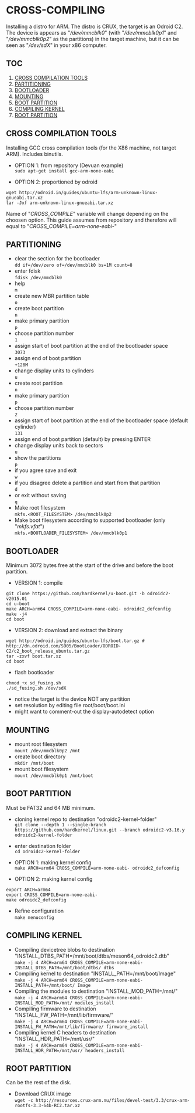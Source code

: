 # CROSS-COMPILING
Installing a distro for ARM. The distro is CRUX, the target is an Odroid C2. The device is appears as "_/dev/mmcblk0_" (with "_/dev/mmcblk0p1_" and "_/dev/mmcblk0p2_" as the partitions) in the target machine, but it can be seen as "_/dev/sdX_" in your x86 computer.


## TOC
1. [CROSS COMPILATION TOOLS](#cross-compilation-tools)  
2. [PARTITIONING](#partitioning)  
3. [BOOTLOADER](#bootloader)  
4. [MOUNTING](#mounting)  
5. [BOOT PARTITION](#boot-partition)  
6. [COMPILING KERNEL](#compiling-kernel)  
7. [ROOT PARTITION](#root-partition)  


## CROSS COMPILATION TOOLS
Installing GCC cross compilation tools (for the X86 machine, not target ARM). Includes binutils.

* OPTION 1: from repository (Devuan example)  
`sudo apt-get install gcc-arm-none-eabi`

* OPTION 2: proportioned by odroid  
```
wget http://odroid.in/guides/ubuntu-lfs/arm-unknown-linux-gnueabi.tar.xz
tar -Jxf arm-unknown-linux-gnueabi.tar.xz
```  

Name of "_CROSS_COMPILE_" variable will change depending on the choosen option. This guide assumes from repository and therefore will equal to "_CROSS\_COMPILE=arm-none-eabi-_"


## PARTITIONING
* clear the section for the bootloader  
`dd if=/dev/zero of=/dev/mmcblk0 bs=1M count=8`  
* enter fdisk  
`fdisk /dev/mmcblk0`  
* help  
`m`  
* create new MBR partition table  
`o`  
* create boot partition  
`n`  
* make primary partition  
`p`  
* choose partition number  
`1`  
* assign start of boot partition at the end of the bootloader space  
`3073`  
* assign end of boot partition  
`+128M`  
* change display units to cylinders  
`u`  
* create root partition  
`n`  
* make primary partition  
`p`  
* choose partition number  
`2`  
* assign start of boot partition at the end of the bootloader space (default cylinder)  
`131`  
* assign end of boot partition (default) by pressing ENTER  
* change display units back to sectors  
`u`  
* show the partitions  
`p`  
* if you agree save and exit  
`w`  
* if you disagree delete a partition and start from that partition  
`d`  
* or  exit without saving  
`q`  
* Make root filesystem  
`mkfs.<ROOT_FILESYSTEM> /dev/mmcblk0p2`  
* Make boot filesystem according to supported bootloader (only "_mkfs.vfat_")  
`mkfs.<BOOTLOADER_FILESYSTEM> /dev/mmcblk0p1`  


## BOOTLOADER
Minimum 3072 bytes free at the start of the drive and before the boot partition.

* VERSION 1: compile  
```
git clone https://github.com/hardkernel/u-boot.git -b odroidc2-v2015.01
cd u-boot
make ARCH=arm64 CROSS_COMPILE=arm-none-eabi- odroidc2_defconfig
make -j4
cd boot
```

* VERSION 2: download and extract the binary  
```
wget http://odroid.in/guides/ubuntu-lfs/boot.tar.gz # http://dn.odroid.com/S905/BootLoader/ODROID-C2/c2_boot_release_ubuntu.tar.gz
tar -zxvf boot.tar.xz
cd boot
```

* flash bootloader  
```
chmod +x sd_fusing.sh
./sd_fusing.sh /dev/sdX
```
* notice the target is the device NOT any partition  
* set resolution by editing file root/boot/boot.ini  
* might want to comment-out the display-autodetect option  


## MOUNTING
* mount root filesystem  
`mount /dev/mmcblk0p2 /mnt`  
* create boot directory  
`mkdir /mnt/boot`  
* mount boot filesystem  
`mount /dev/mmcblk0p1 /mnt/boot`  


## BOOT PARTITION
Must be FAT32 and 64 MB minimum.

* cloning kernel repo to destination "odroidc2-kernel-folder"  
`git clone --depth 1 --single-branch https://github.com/hardkernel/linux.git --branch odroidc2-v3.16.y odroidc2-kernel-folder`
* enter destination folder  
`cd odroidc2-kernel-folder`

* OPTION 1: making kernel config  
`make ARCH=arm64 CROSS_COMPILE=arm-none-eabi- odroidc2_defconfig`

* OPTION 2: making kernel config  
```
export ARCH=arm64
export CROSS_COMPILE=arm-none-eabi-
make odroidc2_defconfig
```

* Refine configuration  
`make menuconfig`


## COMPILING KERNEL
* Compiling devicetree blobs to destination "INSTALL_DTBS_PATH=/mnt/boot/dtbs/meson64_odroidc2.dtb"  
`make -j 4 ARCH=arm64 CROSS_COMPILE=arm-none-eabi- INSTALL_DTBS_PATH=/mnt/boot/dtbs/ dtbs`
* Compiling kernel to destination "INSTALL_PATH=/mnt/boot/Image"  
`make -j 4 ARCH=arm64 CROSS_COMPILE=arm-none-eabi- INSTALL_PATH=/mnt/boot/ Image`
* Compiling the modules to destination "INSTALL_MOD_PATH=/mnt/"  
`make -j 4 ARCH=arm64 CROSS_COMPILE=arm-none-eabi- INSTALL_MOD_PATH=/mnt/ modules_install`
* Compiling firmware to destination "INSTALL_FW_PATH=/mnt/lib/firmware/"  
`make -j 4 ARCH=arm64 CROSS_COMPILE=arm-none-eabi- INSTALL_FW_PATH=/mnt/lib/firmware/ firmware_install`
* Compiling kernel C headers to destination "INSTALL_HDR_PATH=/mnt/usr/"  
`make -j 4 ARCH=arm64 CROSS_COMPILE=arm-none-eabi- INSTALL_HDR_PATH=/mnt/usr/ headers_install`


## ROOT PARTITION
Can be the rest of the disk.

* Download CRUX image  
`wget -c http://resources.crux-arm.nu/files/devel-test/3.3/crux-arm-rootfs-3.3-64b-RC2.tar.xz`
